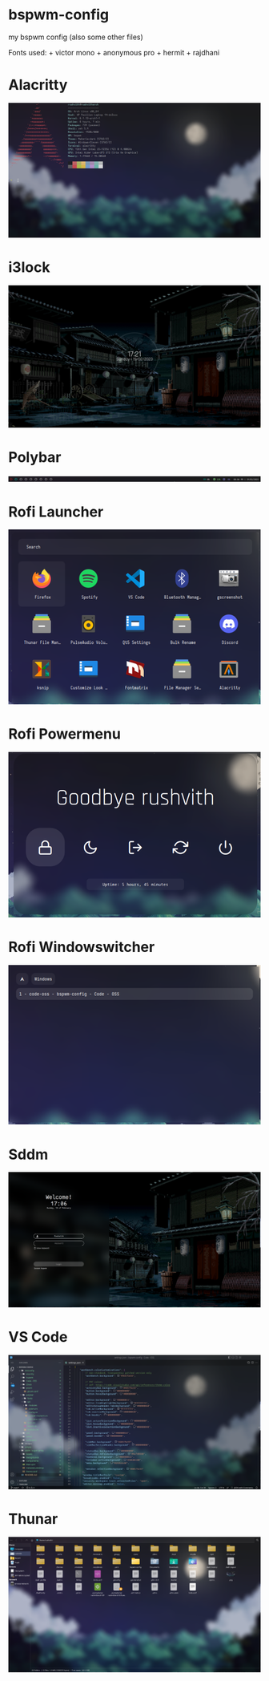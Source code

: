 # bspwm-config

my bspwm config (also some other files)

Fonts used:
    + victor mono
    + anonymous pro
    + hermit
    + rajdhani

# Alacritty
![alacritty](https://github.com/beet461/bspwm-config/blob/e652d43d4f8615d3ee4bce16fd93eab0179134d7/images/alacritty.png)

# i3lock
![i3lock](https://github.com/beet461/bspwm-config/blob/e652d43d4f8615d3ee4bce16fd93eab0179134d7/images/i3lock.png)

# Polybar
![polybar](https://github.com/beet461/bspwm-config/blob/e652d43d4f8615d3ee4bce16fd93eab0179134d7/images/polybar.png)

# Rofi Launcher
![rofilauncher](https://github.com/beet461/bspwm-config/blob/e652d43d4f8615d3ee4bce16fd93eab0179134d7/images/rofilauncher.png)

# Rofi Powermenu
![rofipowermenu](https://github.com/beet461/bspwm-config/blob/e652d43d4f8615d3ee4bce16fd93eab0179134d7/images/rofipowermenu.png)

# Rofi Windowswitcher
![rofiwindowswitcher](https://github.com/beet461/bspwm-config/blob/e652d43d4f8615d3ee4bce16fd93eab0179134d7/images/rofiwindowswitcher.png)

# Sddm
![sddm](https://github.com/beet461/bspwm-config/blob/e652d43d4f8615d3ee4bce16fd93eab0179134d7/images/sddm.png)

# VS Code
![vscode](https://github.com/beet461/bspwm-config/blob/e652d43d4f8615d3ee4bce16fd93eab0179134d7/images/vscode.png)

# Thunar
![thunar](https://github.com/beet461/bspwm-config/blob/07e37803389f2aef1758439c8e4193b1f6ea894e/images/thunar.png)
